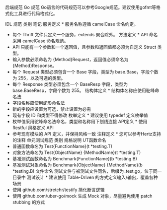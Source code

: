 后端规范
Go 规范
Go语言的代码规范可以参考Google规范。建议使用gofmt等格式化工具进行代码格式化。

IDL 规范
类别	笔记
服务定义	* 服务名称遵循 camelCase 命名约定。
* 每个 Thrift 文件只定义一个服务，extends 聚合除外。
方法定义	* API 命名采用 camelCase 命名规范。
* API 只能有一个参数和一个返回值，且参数和返回值都必须为自定义 Struct 类型。
* 输入参数必须命名为 {Method}Request，返回值必须命名为 {Method}Response。
* 每个 Request 类型必须包含一个 Base 字段，类型为 base.Base，字段个数为 255，以及可选的类型。
* 每个 Response 类型必须包含一个 BaseResp 字段，类型为 base.BaseResp，字段个数为 255。
结构体定义	* 结构体名称应使用驼峰命名法
* 字段名称应使用蛇形命名法
* 新的字段应设置为可选，禁止设置为必需
* 现有字段 ID 和类型不得修改
枚举定义	* 建议使用 typedef 定义枚举值
* 枚举值采用驼峰命名法命名，类型和名称用下划线连接
API定义	* 使用 Restful 风格定义 API
* 参考现有模块的 API 定义，并保持风格一致
注释定义	* 您可以参考Hertz支持的注释
单元测试规范
类别	规格说明
UT函数命名
* 普通函数命名为 Test{FunctionName}(t *testing.T)
* 对象方法命名为 Test{ObjectName} {MethodName}(t *testing.T)
* 基准测试函数命名为 Benchmark{FunctionName}(b *testing.B)
* 基准测试对象命名为 Benchmark{ObjectName} {MethodName}(b *testing.B)
文件命名	测试文件与被测试文件同名，后缀为_test.go，位于同一目录中
测试设计	* 建议使用 Table-Driven 的方式定义输入/输出，覆盖各种场景
* 使用 github.com/stretchr/testify 简化断言逻辑
* 使用 github.com/uber-go/mock 生成 Mock 对象，尽量避免使用 patch stubbing 的方式